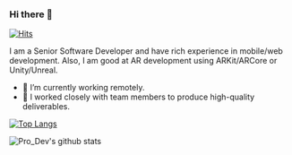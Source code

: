 ### Hi there 👋
[![Hits](https://hits.seeyoufarm.com/api/count/incr/badge.svg?url=https%3A%2F%2Fgithub.com%2FSolutionDev888%2Fhit-counter)](https://hits.seeyoufarm.com)

I am a Senior Software Developer and have rich experience in mobile/web development.
Also, I am good at AR development using ARKit/ARCore or Unity/Unreal.

- 🔭 I’m currently working remotely.
- 👯 I worked closely with team members to produce high-quality deliverables.

[![Top Langs](https://github-readme-stats.vercel.app/api/top-langs/?username=SolutionDev888&count_private=true)](https://github.com/anuraghazra/github-readme-stats)

![Pro_Dev's github stats](https://github-readme-stats.vercel.app/api?username=SolutionDev888&count_private=true)

